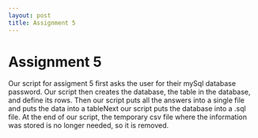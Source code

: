 ```yaml
---
layout: post
title: Assignment 5
---
```


# Assignment 5

Our script for assigment 5 first asks the user for their mySql database password. Our script then creates the database, the table in the database, and define its rows. Then our script puts all the answers into a single file and puts the data into a tableNext our script puts the database into a .sql file. At the end of our script, the temporary csv file where the information was stored is no longer needed, so it is removed.